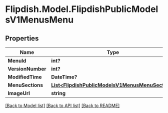 # Flipdish.Model.FlipdishPublicModelsV1MenusMenu
## Properties

Name | Type | Description | Notes
------------ | ------------- | ------------- | -------------
**MenuId** | **int?** |  | [optional] 
**VersionNumber** | **int?** |  | [optional] 
**ModifiedTime** | **DateTime?** |  | [optional] 
**MenuSections** | [**List&lt;FlipdishPublicModelsV1MenusMenuSection&gt;**](FlipdishPublicModelsV1MenusMenuSection.md) |  | [optional] 
**ImageUrl** | **string** |  | [optional] 

[[Back to Model list]](../README.md#documentation-for-models) [[Back to API list]](../README.md#documentation-for-api-endpoints) [[Back to README]](../README.md)

